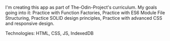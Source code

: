 I'm creating this app as part of The-Odin-Project's curriculum. My goals going into it: Practice with Function Factories, Practice with ES6 Module File Structuring, Practice SOLID design principles, Practice with advanced CSS and responsive design.

Technologies: HTML, CSS, JS, IndexedDB
